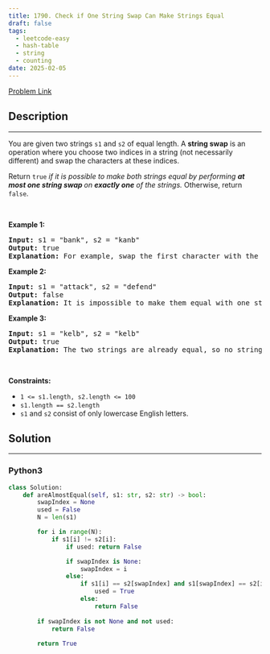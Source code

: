 ```yaml
---
title: 1790. Check if One String Swap Can Make Strings Equal
draft: false
tags: 
  - leetcode-easy
  - hash-table
  - string
  - counting
date: 2025-02-05
---
```


[Problem Link](https://leetcode.com/problems/check-if-one-string-swap-can-make-strings-equal/)

## Description

---
<p>You are given two strings <code>s1</code> and <code>s2</code> of equal length. A <strong>string swap</strong> is an operation where you choose two indices in a string (not necessarily different) and swap the characters at these indices.</p>

<p>Return <code>true</code> <em>if it is possible to make both strings equal by performing <strong>at most one string swap </strong>on <strong>exactly one</strong> of the strings. </em>Otherwise, return <code>false</code>.</p>

<p>&nbsp;</p>
<p><strong class="example">Example 1:</strong></p>

<pre>
<strong>Input:</strong> s1 = &quot;bank&quot;, s2 = &quot;kanb&quot;
<strong>Output:</strong> true
<strong>Explanation:</strong> For example, swap the first character with the last character of s2 to make &quot;bank&quot;.
</pre>

<p><strong class="example">Example 2:</strong></p>

<pre>
<strong>Input:</strong> s1 = &quot;attack&quot;, s2 = &quot;defend&quot;
<strong>Output:</strong> false
<strong>Explanation:</strong> It is impossible to make them equal with one string swap.
</pre>

<p><strong class="example">Example 3:</strong></p>

<pre>
<strong>Input:</strong> s1 = &quot;kelb&quot;, s2 = &quot;kelb&quot;
<strong>Output:</strong> true
<strong>Explanation:</strong> The two strings are already equal, so no string swap operation is required.
</pre>

<p>&nbsp;</p>
<p><strong>Constraints:</strong></p>

<ul>
	<li><code>1 &lt;= s1.length, s2.length &lt;= 100</code></li>
	<li><code>s1.length == s2.length</code></li>
	<li><code>s1</code> and <code>s2</code> consist of only lowercase English letters.</li>
</ul>


## Solution

---
### Python3
``` py title='check-if-one-string-swap-can-make-strings-equal'
class Solution:
    def areAlmostEqual(self, s1: str, s2: str) -> bool:
        swapIndex = None
        used = False
        N = len(s1)

        for i in range(N):
            if s1[i] != s2[i]:
                if used: return False

                if swapIndex is None:
                    swapIndex = i
                else:
                    if s1[i] == s2[swapIndex] and s1[swapIndex] == s2[i]:
                        used = True
                    else:
                        return False
        
        if swapIndex is not None and not used:
            return False
        
        return True
```

